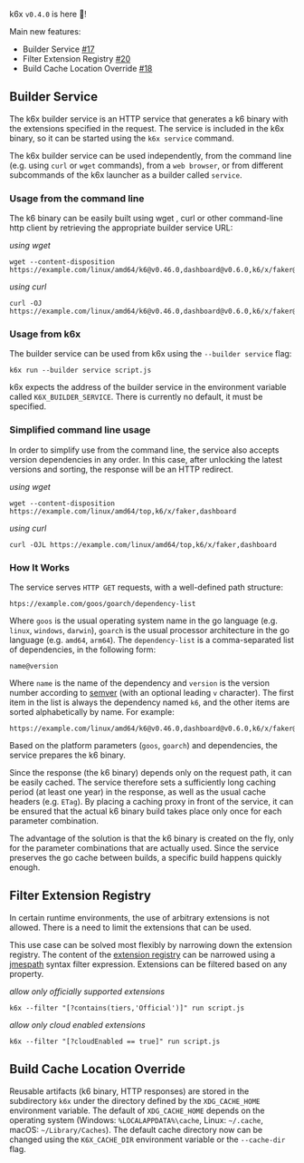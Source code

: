 <!--
SPDX-FileCopyrightText: 2023 Iván SZKIBA

SPDX-License-Identifier: AGPL-3.0-only
-->

k6x `v0.4.0` is here 🎉!

Main new features:

 - Builder Service [#17](https://github.com/szkiba/k6x/issues/17)
 - Filter Extension Registry [#20](https://github.com/szkiba/k6x/issues/20)
 - Build Cache Location Override [#18](https://github.com/szkiba/k6x/issues/18)

## Builder Service

The k6x builder service is an HTTP service that generates a k6 binary with the extensions specified in the request. The service is included in the k6x binary, so it can be started using the `k6x service` command.

The k6x builder service can be used independently, from the command line (e.g. using `curl` or `wget` commands), from a `web browser`, or from different subcommands of the k6x launcher as a builder called `service`.

### Usage from the command line

The k6 binary can be easily built using wget , curl or other command-line http client by retrieving the appropriate builder service URL:

*using wget*

```
wget --content-disposition https://example.com/linux/amd64/k6@v0.46.0,dashboard@v0.6.0,k6/x/faker@v0.2.2,top@v0.1.1
```

*using curl*

```
curl -OJ https://example.com/linux/amd64/k6@v0.46.0,dashboard@v0.6.0,k6/x/faker@v0.2.2,top@v0.1.1
```

### Usage from k6x

The builder service can be used from k6x using the `--builder service` flag:

```
k6x run --builder service script.js
```

k6x expects the address of the builder service in the environment variable called `K6X_BUILDER_SERVICE`. There is currently no default, it must be specified.

### Simplified command line usage

In order to simplify use from the command line, the service also accepts version dependencies in any order. In this case, after unlocking the latest versions and sorting, the response will be an HTTP redirect.

*using wget*

```
wget --content-disposition https://example.com/linux/amd64/top,k6/x/faker,dashboard
```

*using curl*

```
curl -OJL https://example.com/linux/amd64/top,k6/x/faker,dashboard
```

### How It Works

The service serves `HTTP GET` requests, with a well-defined path structure:

```
htps://example.com/goos/goarch/dependency-list
```

Where `goos` is the usual operating system name in the go language (e.g. `linux`, `windows`, `darwin`), `goarch` is the usual processor architecture in the go language (e.g. `amd64`, `arm64`). The `dependency-list` is a comma-separated list of dependencies, in the following form:

```
name@version
```

Where `name` is the name of the dependency and `version` is the version number according to [semver](https://semver.org/) (with an optional leading `v` character). The first item in the list is always the dependency named `k6`, and the other items are sorted alphabetically by name. For example:

```
https://example.com/linux/amd64/k6@v0.46.0,dashboard@v0.6.0,k6/x/faker@v0.2.2,top@v0.1.1
```

Based on the platform parameters (`goos`, `goarch`) and dependencies, the service prepares the k6 binary.

Since the response (the k6 binary) depends only on the request path, it can be easily cached. The service therefore sets a sufficiently long caching period (at least one year) in the response, as well as the usual cache headers (e.g. `ETag`). By placing a caching proxy in front of the service, it can be ensured that the actual k6 binary build takes place only once for each parameter combination.

The advantage of the solution is that the k6 binary is created on the fly, only for the parameter combinations that are actually used. Since the service preserves the go cache between builds, a specific build happens quickly enough.

## Filter Extension Registry

In certain runtime environments, the use of arbitrary extensions is not allowed. There is a need to limit the extensions that can be used.

This use case can be solved most flexibly by narrowing down the extension registry. The content of the [extension registry](https://github.com/grafana/k6-docs/blob/main/src/data/doc-extensions/extensions.json) can be narrowed using a [jmespath](https://jmespath.org/) syntax filter expression. Extensions can be filtered based on any property. 

*allow only officially supported extensions*

```
k6x --filter "[?contains(tiers,'Official')]" run script.js
```

*allow only cloud enabled extensions*

```
k6x --filter "[?cloudEnabled == true]" run script.js
```

## Build Cache Location Override

Reusable artifacts (k6 binary, HTTP responses) are stored in the subdirectory `k6x` under the directory defined by the `XDG_CACHE_HOME` environment variable. The default of `XDG_CACHE_HOME` depends on the operating system (Windows: `%LOCALAPPDATA%\cache`, Linux: `~/.cache`, macOS: `~/Library/Caches`). The default cache directory now can be changed using the `K6X_CACHE_DIR` environment variable or the `--cache-dir` flag.
